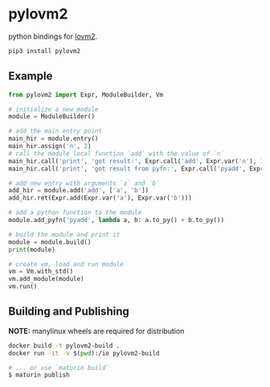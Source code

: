 # pylovm2

python bindings for [lovm2](https://github.com/lausek/lovm2).

``` bash
pip3 install pylovm2
```

## Example

``` python
from pylovm2 import Expr, ModuleBuilder, Vm

# initialize a new module
module = ModuleBuilder()

# add the main entry point
main_hir = module.entry()
main_hir.assign('n', 2)
# call the module local function `add` with the value of `n`
main_hir.call('print', 'got result:', Expr.call('add', Expr.var('n'), 1), '\n')
main_hir.call('print', 'got result from pyfn:', Expr.call('pyadd', Expr.var('n'), 1), '\n')

# add new entry with arguments `a` and `b`
add_hir = module.add('add', ['a', 'b'])
add_hir.ret(Expr.add(Expr.var('a'), Expr.var('b')))

# add a python function to the module
module.add_pyfn('pyadd', lambda a, b: a.to_py() + b.to_py())

# build the module and print it
module = module.build()
print(module)

# create vm, load and run module
vm = Vm.with_std()
vm.add_module(module)
vm.run()
```

## Building and Publishing

**NOTE:** manylinux wheels are required for distribution

``` bash
docker build -t pylovm2-build .
docker run -it -v $(pwd):/io pylovm2-build

# ... or use `maturin build`
$ maturin publish
```
